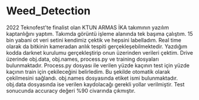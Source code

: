 # Weed_Detection
2022 Teknofest'te finalist olan KTUN ARMAS İKA takımının yazılım kaptanlığını yaptım. Takımda görüntü işleme alanında tek başıma çalıştım. 
15 bin yabani ot veri setini kendimiz çektik ve hepsini labelladım.
Real time olarak da bitkinin kameradan anlık tespiti gerçekleşebilmektedir.
Yazdığım kodda darknet kurulumu gerçekleştirip onun üzerinden verileri çektim.
Drive üzerinde obj.data, obj.names, process.py ve training dosyaları bulunmaktadır.
Process.py dosyası ile verilen yüzde kaçının test için yüzde kaçının train için çekileceğini belirledim. Bu şekilde otomatik olarak çekilmesini sağlandı.
obj.names dosyasında etiket ismi bulunmaktadır. obj.data dosyasında ise verilen kaydolacağı gerekli yollar verilmiştir.
Test sonucunda accuracy değeri %90 civarında çıkmıştır.
